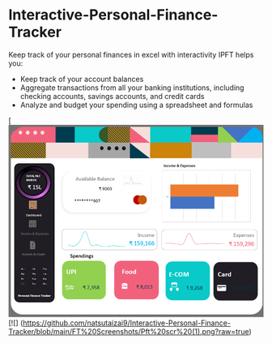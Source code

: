 # Interactive-Personal-Finance-Tracker
Keep track of your personal finances in excel with interactivity
IPFT helps you:

- Keep track of your account balances
- Aggregate transactions from all your banking institutions, including checking accounts, savings accounts, and credit cards
- Analyze and budget your spending using a spreadsheet and formulas

[![](https://raw.githubusercontent.com/natsutaizai9/Interactive-Personal-Finance-Tracker/main/FT%20Screenshots/Pft%20scr%20(1).png)
[![] (https://github.com/natsutaizai9/Interactive-Personal-Finance-Tracker/blob/main/FT%20Screenshots/Pft%20scr%20(1).png?raw=true)
